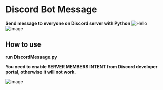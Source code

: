 # Discord Bot Message
**Send message to everyone on Discord server with Python**
![Hello](https://user-images.githubusercontent.com/103096364/226172113-3263399a-3060-4f65-a220-dde977ee7fce.png)
![image](https://user-images.githubusercontent.com/103096364/226172380-b26a3949-495d-4cf3-a486-f63d34a2166a.png)
## How to use
**run DiscordMessage.py**

**You need to enable SERVER MEMBERS INTENT from Discord developer portal, otherwise it will not work.**

![image](https://user-images.githubusercontent.com/103096364/226171622-eb6a046e-bbb8-41b7-9f57-1b1b9c3a9e0a.png)


